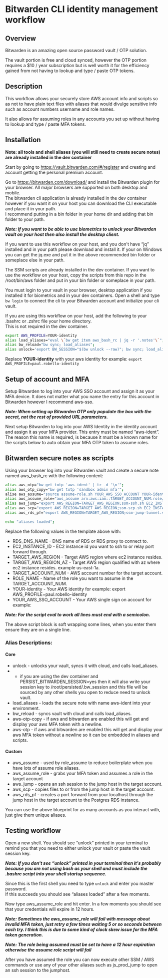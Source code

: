 # Bitwarden CLI identity management workflow

## Overview

Bitwarden is an amazing open source password vault / OTP solution.

The vault portion is free and cloud synced, however the OTP portion requires a $10 / year subscription but is well worth it for the efficiency gained from not having to lookup and type / paste OTP tokens.

## Description

This workflow allows your securely store AWS account info and scripts so as not to have plain text files with aliases that would divulge sensitive info such as account numbers username and role names.

It also allows for assuming roles in any accounts you set up without having to lookup and type / paste MFA tokens.

## Installation
**Note: all tools and shell aliases (you will still need to create secure notes) are already installed in the dev container**

Start by going to https://vault.bitwarden.com/#/register  and creating and account getting the personal premium account.

Go to https://bitwarden.com/download/ and install the Bitwarden plugin for your browser. 
All major browsers are supported on both desktop and mobile.  
The bitwarden cli application is already installed in the dev container however if you want it on your host you can 
download the CLI executable and place it in your path.  
I recommend putting in a bin folder in your home dir and adding that bin folder to your path.

**_Note: If you want to be able to use biometrics to unlock your Bitwarden vault on your host then also install the desktop client._**

If you want to use this workflow on your host, and you don't have “jq” installed and in your path please download and install it. 
If your on Windows you can get the jq.exe and put it in the above recommended bin folder or someplace else in your path.

The SSM scripts are already installed in the dev container. 
If you want to use the workflow on your host, copy the scripts from this repo in the /root/bin/aws folder and
put in your bin folder or someplace in your path.

You must login to your vault in your browser, desktop application if you installed it for biometrics and in your dev containers.
Open a shell and type `bw login` to connect the cli to your Bitwarden account and initialize your cli vault.

If you are using this workflow on your host, add the following to your .bashrc or .zshrc file your home directory.  
This is not required in the dev container.  
```bash
export AWS_PROFILE=YOUR-identity
alias load_aliases="eval \`bw get item aws_bash_rc | jq -r '.notes'\`";
alias bw_reload="bw sync; load_aliases";
alias unlock='export BW_SESSION="$(bw unlock --raw)"; bw sync; load_aliases; echo "export BW_SESSION=$BW_SESSION;load_aliases"'
```
Replace **YOUR-identity** with your aws identity for example: `export AWS_PROFILE=paul.robello-identity`

## Setup of account and MFA

Setup Bitwarden to log into your AWS SSO account and assign it as your MFA device. 
It does not matter what you name the entry for this account in Bitwarden however I recommend aws-sso.

**_Note: When setting up Bitwarden OTP only populate the box with the secret, not the rest of provided URL parameters._**

Next setup Bitwarden to log into your AWS Identity in the identity account and assign it as your MFA provider. 
This entry must be named “aws-ident”. The reason this name is required, is because it must be a known name for the scripts below to auto obtain your MFA OTP token to assume roles.

## Bitwarden secure notes as scripts

Using your browser log into your Bitwarden vault and create a secure note named aws_bash_rc with the following content:

```bash
alias aws_otp="bw get totp 'aws-ident' | tr -d '\n'";
alias aws_otp_copy="bw get totp 'sandbox admin mfa'";  
alise aws_assume="source assume-role.sh YOUR_AWS_SSO_ACCOUNT YOUR-identity";
alias aws_assume_role="aws_assume arn:aws:iam::TARGET_ACCOUNT_NUM:role/ROLE_NAME \`aws_otp\`";  
alias aws_jump="export AWS_REGION=TARGET_AWS_REGION;ssm-ssh.sh EC2_INSTANCE_ID";  
alias aws_scp="export AWS_REGION=TARGET_AWS_REGION;ssm-scp.sh EC2_INSTANCE_ID us-east-1a";  
alias aws_rds_pf="export AWS_REGION=TARGET_AWS_REGION;ssm-jump-tunnel.sh EC2_INSTANCE_ID TARGET_AWS_REGION_AZ 5432 RDS_DNS_NAME 5432";

echo "aliases loaded";
```
Replace the following values in the template above with:
* RDS_DNS_NAME - DNS name of RDS or RDS proxy to connect to.
* EC2_INSTANCE_ID - EC2 instance id you want to ssh to or relay port forward through. 
* TARGET_AWS_REGION - Target AWS region where ec2 instance resides.
* TARGET_AWS_REGION_AZ - Target AWS region qualified with az where ec2 instance resides. example us-east-1a. 
* TARGET_ACCOUNT_NUM - AWS account number for the target account.
* ROLE_NAME - Name of the role you want to assume in the TARGET_ACCOUNT_NUM.
* YOUR-identity - Your AWS identity for example:  export AWS_PROFILE=paul.robello-identity
* YOUR_AWS_SSO_ACCOUNT - Your AWS single sign on account for example:

**_Note: For the script eval to work all lines must end with a semicolon._**

The above script block is soft wrapping some lines, when you enter them ensure they are on a single line.

### Alias Descriptions:
#### Core
* unlock - unlocks your vault, syncs it with cloud, and calls load_aliases.
* * if you are using the dev container and PERSIST_BITWARDEN_SESSION=yes then it will also write your session key to /root/persisted/.bw_session and this file will be sourced by any other shells you open to reduce need to unlock vault.
* load_aliases - loads the secure note with name aws-ident into your environment.
* bw_reload - syncs vault with cloud and calls load_aliases.
* aws-otp-copy - if aws and bitwarden are enabled this will get and display your aws MFA token with a newline.
* aws-otp - if aws and bitwarden are enabled this will get and display your aws MFA token without a newline so it can be embedded in aliases and scripts.

#### Custom
* aws_assume - used by role_assume to reduce boilerplate when you have lots of assume role aliases.
* aws_assume_role - grabs your MFA token and assumes a role in the target account
* aws_jump - opens an ssh session to the jump host in the target account.
* aws_scp - copies files to or from the jump host in the target account.
* aws_rds_pf - creates a port forward from your localhost through the jump host in the target account to the Postgres RDS instance.

You can use the above blueprint for as many accounts as you interact with, just give them unique aliases.

## Testing workflow

Open a new shell. You should see “unlock” printed in your terminal to remind you that you need to either unlock your vault or paste the vault session key.

**_Note: If you don't see “unlock” printed in your terminal then it's probably because you are not using bash as your shell and must include the .bashrc script into your shell startup sequence._**

Since this is the first shell you need to type `unlock` and enter you master password.  
If this succeeds you should see “aliases loaded” after a few moments.

Now type aws_assume_role and hit enter. In a few moments you should see that your credentials will expire in 12 hours.

**_Note: Sometimes the aws_assume_role will fail with message about invalid MFA token, just retry a few times waiting 5 or so seconds between each try. 
I think this is due to some kind of clock skew issue for the MFA token generation._**

**_Note: The role being assumed must be set to have a 12 hour expiration otherwise the assume role script will fail_**

After you have assumed the role you can now execute other SSM / AWS commands or use any of your other aliases such as js_prod_jump to open an ssh session to the jumphost.
